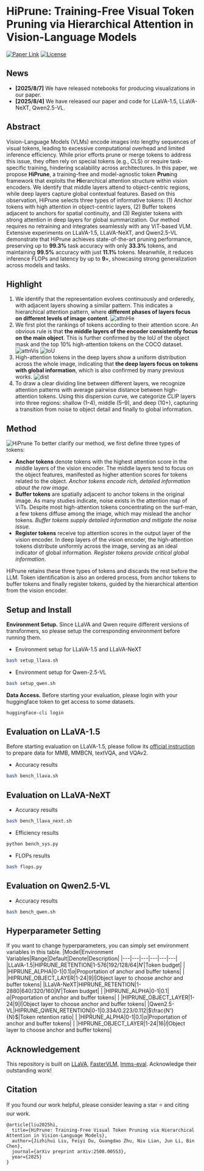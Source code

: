 # HiPrune: Training-Free Visual Token Pruning via Hierarchical Attention in Vision-Language Models
[![Paper Link](https://img.shields.io/badge/Paper-Arxiv-red)](https://arxiv.org/abs/2508.00553)
[![License](https://img.shields.io/badge/License-MIT-yellow)](LICENSE)

## News
- **[2025/8/7]** We have released notebooks for producing visualizations in our paper.
- **[2025/8/4]** We have released our paper and code for LLaVA-1.5, LLaVA-NeXT, Qwen2.5-VL.

## Abstract
Vision-Language Models (VLMs) encode images into lengthy sequences of visual tokens, leading to excessive computational overhead and limited inference efficiency. While prior efforts prune or merge tokens to address this issue, they often rely on special tokens (e.g., CLS) or require task-specific training, hindering scalability across architectures. In this paper, we propose **HiPrune**, a training-free and model-agnostic token **Prun**ing framework that exploits the **Hi**erarchical attention structure within vision encoders. We identify that middle layers attend to object-centric regions, while deep layers capture global contextual features. Based on this observation, HiPrune selects three types of informative tokens: (1) Anchor tokens with high attention in object-centric layers, (2) Buffer tokens adjacent to anchors for spatial continuity, and (3) Register tokens with strong attention in deep layers for global summarization. Our method requires no retraining and integrates seamlessly with any ViT-based VLM. Extensive experiments on LLaVA-1.5, LLaVA-NeXT, and Qwen2.5-VL demonstrate that HiPrune achieves state-of-the-art pruning performance, preserving up to **99.3%** task accuracy with only **33.3%** tokens, and maintaining **99.5%** accuracy with just **11.1%** tokens. Meanwhile, it reduces inference FLOPs and latency by up to **9**$\times$, showcasing strong generalization across models and tasks.

## Highlight
1. We identify that the representation evolves continuously and orderedly, with adjacent layers showing a similar pattern. This indicates a hierarchical attention pattern, where **different phases of layers focus on different levels of image content**.
![attnHie](./assets/attnHie.png)
2. We first plot the rankings of tokens according to their attention score. An obvious rule is that **the middle layers of the encoder consistently focus on the main object**. This is further confirmed by the IoU of the object mask and the top 10% high-attention tokens on the COCO dataset.
![attnVis](./assets/attnVis.png)
![IoU](./assets/IoU.png)
3. High-attention tokens in the deep layers show a uniform distribution across the whole image, indicating that **the deep layers focus on tokens with global information**, which is also confirmed by many previous works. 
![dist](./assets/dist.png)
4. To draw a clear dividing line between different layers, we recognize attention patterns with average pairwise distance between high-attention tokens. Using this dispersion curve, we categorize CLIP layers into three regions: shallow (1–4), middle (5–9), and deep (10+), capturing a transition from noise to object detail and finally to global information.

## Method
![HiPrune](./assets/method.png)
To better clarify our method, we first define three types of tokens:
- **Anchor tokens** denote tokens with the highest attention score in the middle layers of the vision encoder. The middle layers tend to focus on the object features, manifested as higher attention scores for tokens related to the object. *Anchor tokens encode rich, detailed information about the raw image.*
- **Buffer tokens** are spatially adjacent to anchor tokens in the original image. As many studies indicate, noise exists in the attention map of ViTs. Despite most high-attention tokens concentrating on the surf-man, a few tokens diffuse among the image, which may mislead the anchor tokens. *Buffer tokens supply detailed information and mitigate the noise issue.*
- **Register tokens** receive top attention scores in the output layer of the vision encoder. In deep layers of the vision encoder, the high-attention tokens distribute uniformly across the image, serving as an ideal indicator of global information. *Register tokens provide critical global information*.

HiPrune retains these three types of tokens and discards the rest before the LLM. Token identification is also an ordered process, from anchor tokens to buffer tokens and finally register tokens, guided by the hierarchical attention from the vision encoder.

## Setup and Install
**Environment Setup.** Since LLaVA and Qwen require different versions of transformers, so please setup the corresponding environment before running them.

- Environment setup for LLaVA-1.5 and LLaVA-NeXT
```bash
bash setup_llava.sh
```

- Environment setup for Qwen-2.5-VL
```bash
bash setup_qwen.sh
```

**Data Access.** Before starting your evaluation, please login with your huggingface token to get access to some datasets.
```bash
huggingface-cli login
```

## Evaluation on LLaVA-1.5
Before starting evaluation on LLaVA-1.5, please follow its [official instruction](https://github.com/haotian-liu/LLaVA/blob/main/docs/Evaluation.md) to prepare data for MMB, MMBCN, textVQA, and VQAv2.

- Accuracy results
```bash
bash bench_llava.sh
```

## Evaluation on LLaVA-NeXT
- Accuracy results
```bash
bash bench_llava_next.sh
```

- Efficiency results
```bash
python bench_sys.py
```

- FLOPs results
```bash
bash flops.py
```

## Evaluation on Qwen2.5-VL
- Accuracy results
```bash
bash bench_qwen.sh
```

## Hyperparameter Setting
If you want to change hyperparameters, you can simply set environment variables in this table.
|Model|Environment Variables|Range|Default|Denote|Description|
|---|---|---|---|---|---|
|LLaVA-1.5|HIPRUNE_RETENTION|1-576|192/128/64|$N'$|Token budget|
|   |HIPRUNE_ALPHA|0-1|0.1|$\alpha$|Proportation of anchor and buffer tokens|
|   |HIPRUNE_OBJECT_LAYER|1-24|9|$l$|Object layer to choose anchor and buffer tokens|
|LLaVA-NeXT|HIPRUNE_RETENTION|1-2880|640/320/160|$N'$|Token budget|
|   |HIPRUNE_ALPHA|0-1|0.1|$\alpha$|Proportation of anchor and buffer tokens|
|   |HIPRUNE_OBJECT_LAYER|1-24|9|$l$|Object layer to choose anchor and buffer tokens|
|Qwen2.5-VL|HIPRUNE_QWEN_RETENTION|0-1|0.334/0.223/0.112|$\frac{N'}{N}$|Token retention ratio|
|   |HIPRUNE_ALPHA|0-1|0.1|$\alpha$|Proportation of anchor and buffer tokens|
|   |HIPRUNE_OBJECT_LAYER|1-24|16|$l$|Object layer to choose anchor and buffer tokens|

## Acknowledgement

This repository is built on [LLaVA](https://github.com/haotian-liu/LLaVA), [FasterVLM](https://github.com/Theia-4869/FasterVLM), [lmms-eval](https://github.com/EvolvingLMMs-Lab/lmms-eval). Acknowledge their outstanding work!

## Citation
If you found our work helpful, please consider leaving a star ⭐ and citing our work.
```
@article{liu2025hi,
  title={HiPrune: Training-Free Visual Token Pruning via Hierarchical Attention in Vision-Language Models},
  author={Jizhihui Liu, Feiyi Du, Guangdao Zhu, Niu Lian, Jun Li, Bin Chen},
  journal={arXiv preprint arXiv:2508.00553},
  year={2025}
}
```

